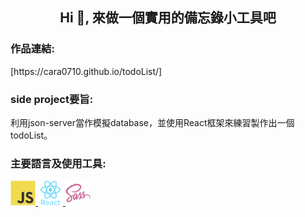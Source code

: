 <h2 align="center">Hi 👋, 來做一個實用的備忘錄小工具吧</h2>
<h3 align="left">作品連結:</h3>
[https://cara0710.github.io/todoList/]

<h3 align="left">side project要旨:</h3>
<p align="left">利用json-server當作模擬database，並使用React框架來練習製作出一個todoList。</p>

<h3 align="left">主要語言及使用工具:</h3>
<p align="left"> <a href="https://developer.mozilla.org/en-US/docs/Web/JavaScript" target="_blank" rel="noreferrer"> <img src="https://raw.githubusercontent.com/devicons/devicon/master/icons/javascript/javascript-original.svg" alt="javascript" width="40" height="40"/> </a> <a href="https://reactjs.org/" target="_blank" rel="noreferrer"> <img src="https://raw.githubusercontent.com/devicons/devicon/master/icons/react/react-original-wordmark.svg" alt="react" width="40" height="40"/> </a> <a href="https://sass-lang.com" target="_blank" rel="noreferrer"> <img src="https://raw.githubusercontent.com/devicons/devicon/master/icons/sass/sass-original.svg" alt="sass" width="40" height="40"/> </a> </p>
